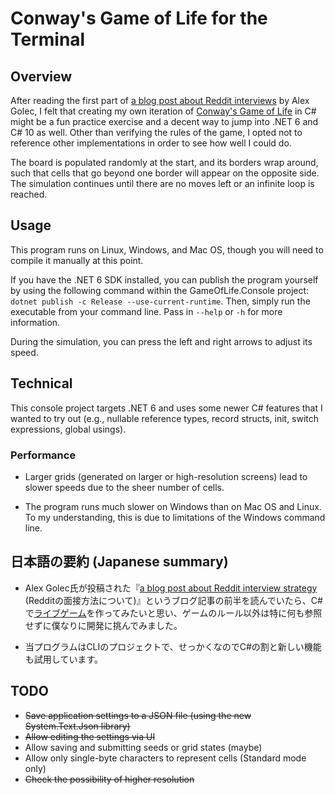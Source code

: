 # Conway's Game of Life for the Terminal

## Overview

After reading the first part of [a blog post about Reddit interviews](https://alexgolec.dev/reddit-interview-problems-the-game-of-life/) by Alex Golec, I felt that creating my own iteration of [Conway's Game of Life](https://en.wikipedia.org/wiki/Conway%27s_Game_of_Life) in C# might be a fun practice exercise and a decent way to jump into .NET 6 and C# 10 as well. Other than verifying the rules of the game, I opted not to reference other implementations in order to see how well I could do.

The board is populated randomly at the start, and its borders wrap around, such that cells that go beyond one border will appear on the opposite side. The simulation continues until there are no moves left or an infinite loop is reached.

## Usage

This program runs on Linux, Windows, and Mac OS, though you will need to compile it manually at this point.

If you have the .NET 6 SDK installed, you can publish the program yourself by using the following command within the GameOfLife.Console project:
````dotnet publish -c Release --use-current-runtime````. Then, simply run the executable from your command line. Pass in ````--help```` or ````-h```` for more information.

During the simulation, you can press the left and right arrows to adjust its speed.

## Technical

This console project targets .NET 6 and uses some newer C# features that I wanted to try out (e.g., nullable reference types, record structs, init, switch expressions, global usings).

### Performance

* Larger grids (generated on larger or high-resolution screens) lead to slower speeds due to the sheer number of cells.

* The program runs much slower on Windows than on Mac OS and Linux. To my understanding, this is due to limitations of the Windows command line.

## 日本語の要約 (Japanese summary)

* Alex Golec氏が投稿された『[a blog post about Reddit interview strategy](https://alexgolec.dev/reddit-interview-problems-the-game-of-life/) (Redditの面接方法について)』というブログ記事の前半を読んでいたら、C#で[ライブゲーム](https://ja.wikipedia.org/wiki/%E3%83%A9%E3%82%A4%E3%83%95%E3%82%B2%E3%83%BC%E3%83%A0)を作ってみたいと思い、ゲームのルール以外は特に何も参照せずに僕なりに開発に挑んでみました。

* 当プログラムはCLIのプロジェクトで、せっかくなのでC#の割と新しい機能も試用しています。

## TODO

* ~~Save application settings to a JSON file (using the new System.Text.Json library)~~
* ~~Allow editing the settings via UI~~
* Allow saving and submitting seeds or grid states (maybe)
* Allow only single-byte characters to represent cells (Standard mode only)
* ~~Check the possibility of higher resolution~~
